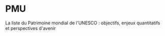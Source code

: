 # PMU
La liste du Patrimoine mondial de l'UNESCO : objectifs, enjeux quantitatifs et perspectives d'avenir
